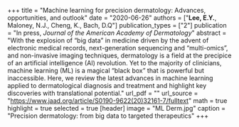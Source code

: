 +++
title = "Machine learning for precision dermatology: Advances, opportunities, and outlook"
date = "2020-06-26"
authors = ["**Lee, E.Y.**, Maloney, N.J., Cheng, K., Bach, D.Q"]
publication_types = ["2"]
publication = "In press, *Journal of the American Academy of Dermatology*"
abstract = "With the explosion of “big data” in medicine driven by the advent of electronic medical records, next-generation sequencing and “multi-omics”, and non-invasive imaging techniques, dermatology is a field at the precipice of an artificial intelligence (AI) revolution. Yet to the majority of clinicians, machine learning (ML) is a magical “black box” that is powerful but inaccessible. Here, we review the latest advances in machine learning applied to dermatological diagnosis and treatment and highlight key discoveries with translational potential."
url_pdf = ""
url_source = "https://www.jaad.org/article/S0190-9622(20)32161-7/fulltext"
math = true
highlight = true
selected = true
[header]
image = "ML Derm.jpg"
caption = "Precision dermatology: from big data to targeted therapeutics"
+++
